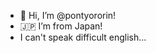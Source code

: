 - 👋 Hi, I’m @pontyororin!
- 🇯🇵 I’m from Japan!
- I can't speak difficult english...

<!---
pontyororin/pontyororin is a ✨ special ✨ repository because its `README.md` (this file) appears on your GitHub profile.
You can click the Preview link to take a look at your changes.
--->
